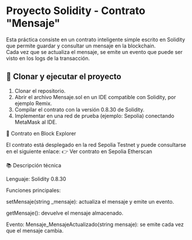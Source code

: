 # Proyecto Solidity - Contrato "Mensaje"

Esta práctica consiste en un contrato inteligente simple escrito en Solidity que permite guardar y consultar un mensaje en la blockchain.  
Cada vez que se actualiza el mensaje, se emite un evento que puede ser visto en los logs de la transacción.

## 🚀 Clonar y ejecutar el proyecto

1. Clonar el repositorio.
2. Abrir el archivo Mensaje.sol en un IDE compatible con Solidity, por ejemplo Remix.
3. Compilar el contrato con la versión 0.8.30 de Solidity.
4. Implementar en una red de prueba (ejemplo: Sepolia) conectando MetaMask al IDE.


🔗 Contrato en Block Explorer

El contrato está desplegado en la red Sepolia Testnet y puede consultarse en el siguiente enlace:
👉 Ver contrato en Sepolia Etherscan

📚 Descripción técnica

Lenguaje: Solidity 0.8.30

Funciones principales:

setMensaje(string _mensaje): actualiza el mensaje y emite un evento.

getMensaje(): devuelve el mensaje almacenado.

Evento: Mensaje_MensajeActualizado(string mensaje): se emite cada vez que el mensaje cambia.






